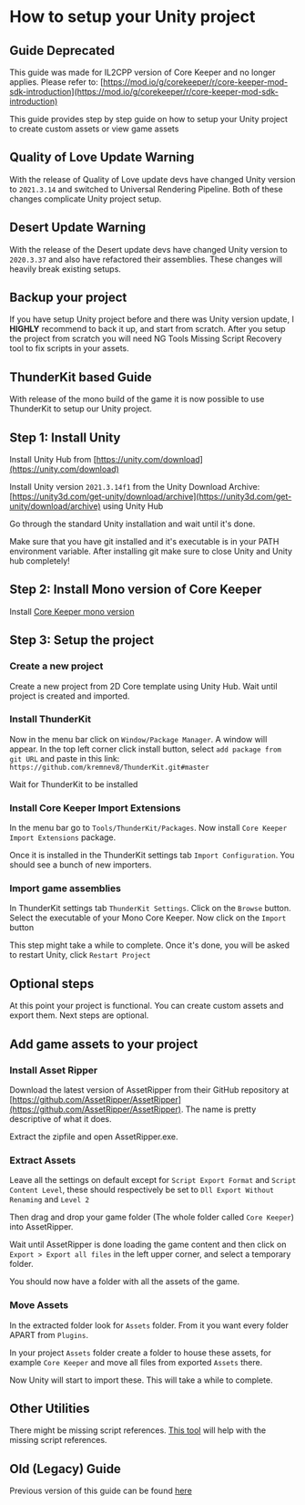 # How to setup your Unity project

## Guide Deprecated

This guide was made for IL2CPP version of Core Keeper and no longer applies. Please refer to: [https://mod.io/g/corekeeper/r/core-keeper-mod-sdk-introduction](https://mod.io/g/corekeeper/r/core-keeper-mod-sdk-introduction)

This guide provides step by step guide on how to setup your Unity project to create custom assets or view game assets

## Quality of Love Update Warning

With the release of Quality of Love update devs have changed Unity version to `2021.3.14` and switched to Universal Rendering Pipeline. Both of these changes complicate Unity project setup.

## Desert Update Warning

With the release of the Desert update devs have changed Unity version to `2020.3.37` and also have refactored their assemblies. These changes will heavily break existing setups.

## Backup your project

If you have setup Unity project before and there was Unity version update, I **HIGHLY** recommend to back it up, and start from scratch. After you setup the project from scratch you will need NG Tools Missing Script Recovery tool to fix scripts in your assets.

## ThunderKit based Guide

With release of the mono build of the game it is now possible to use ThunderKit to setup our Unity project.

## Step 1: Install Unity

Install Unity Hub from [https://unity.com/download](https://unity.com/download)

Install Unity version `2021.3.14f1` from the Unity Download Archive: [https://unity3d.com/get-unity/download/archive](https://unity3d.com/get-unity/download/archive) using Unity Hub

Go through the standard Unity installation and wait until it's done.

Make sure that you have git installed and it's executable is in your PATH environment variable. After installing git make sure to close Unity and Unity hub completely!

## Step 2: Install Mono version of Core Keeper

Install [Core Keeper mono version](how-to-install-core-keeper-mono-version.md)

## Step 3: Setup the project

### Create a new project

Create a new project from 2D Core template using Unity Hub. Wait until project is created and imported.

### Install ThunderKit

Now in the menu bar click on `Window/Package Manager`. A window will appear. In the top left corner click install button, select `add package from git URL` and paste in this link: `https://github.com/kremnev8/ThunderKit.git#master`

Wait for ThunderKit to be installed

### Install Core Keeper Import Extensions

In the menu bar go to `Tools/ThunderKit/Packages`. Now install `Core Keeper Import Extensions` package.&#x20;

Once it is installed in the ThunderKit settings tab `Import Configuration`. You should see a bunch of new importers.

### Import game assemblies

In ThunderKit settings tab `ThunderKit Settings`. Click on the `Browse` button. Select the executable of your Mono Core Keeper. Now click on the `Import` button

This step might take a while to complete. Once it's done, you will be asked to restart Unity, click `Restart Project`

## Optional steps

At this point your project is functional. You can create custom assets and export them. Next steps are optional.

## Add game assets to your project

### Install Asset Ripper

Download the latest version of AssetRipper from their GitHub repository at [https://github.com/AssetRipper/AssetRipper](https://github.com/AssetRipper/AssetRipper). The name is pretty descriptive of what it does.

Extract the zipfile and open AssetRipper.exe.

### Extract Assets

Leave all the settings on default except for `Script Export Format` and `Script Content Level`, these should respectively be set to `Dll Export Without Renaming` and `Level 2`

Then drag and drop your game folder (The whole folder called `Core Keeper`) into AssetRipper.

Wait until AssetRipper is done loading the game content and then click on `Export > Export all files` in the left upper corner, and select a temporary folder.

You should now have a folder with all the assets of the game.

### Move Assets

In the extracted folder look for `Assets` folder. From it you want every folder APART from `Plugins`.&#x20;

In your project `Assets` folder create a folder to house these assets, for example `Core Keeper` and move all files from exported `Assets` there.

Now Unity will start to import these. This will take a while to complete.

## Other Utilities

There might be missing script references. [This tool](https://assetstore.unity.com/packages/tools/utilities/ng-missing-script-recovery-102272) will help with the missing script references.

## Old (Legacy) Guide

Previous version of this guide can be found [here](../outdated-unity-setup-guide.md)
